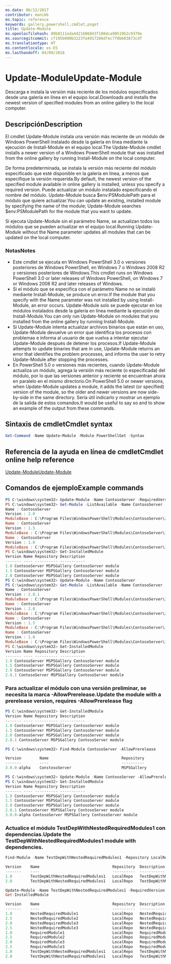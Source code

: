 ```yaml
---
ms.date: 06/12/2017
contributor: manikb
ms.topic: reference
keywords: gallery,powershell,cmdlet,psget
title: Update-Module
ms.openlocfilehash: 89b0111eda4421606843f108dca90519b2c9379e
ms.sourcegitcommit: cf195b090b3223fa4917206dfec7f0b603873cdf
ms.translationtype: HT
ms.contentlocale: es-ES
ms.lasthandoff: 04/09/2018
---
```

# <a name="update-module"></a><span data-ttu-id="0e975-103">Update-Module</span><span class="sxs-lookup"><span data-stu-id="0e975-103">Update-Module</span></span>

<span data-ttu-id="0e975-104">Descarga e instala la versión más reciente de los módulos especificados desde una galería en línea en el equipo local.</span><span class="sxs-lookup"><span data-stu-id="0e975-104">Downloads and installs the newest version of specified modules from an online gallery to the local computer.</span></span>

## <a name="description"></a><span data-ttu-id="0e975-105">Descripción</span><span class="sxs-lookup"><span data-stu-id="0e975-105">Description</span></span>

<span data-ttu-id="0e975-106">El cmdlet Update-Module instala una versión más reciente de un módulo de Windows PowerShell instalado desde la galería en línea mediante la ejecución de Install-Module en el equipo local.</span><span class="sxs-lookup"><span data-stu-id="0e975-106">The Update-Module cmdlet installs a newer version of a Windows PowerShell module that was installed from the online gallery by running Install-Module on the local computer.</span></span>

<span data-ttu-id="0e975-107">De forma predeterminada, se instala la versión más reciente del módulo especificado que esté disponible en la galería en línea, a menos que especifique la versión requerida.</span><span class="sxs-lookup"><span data-stu-id="0e975-107">By default, the newest version of the specified module available in online gallery is installed, unless you specify a required version.</span></span> <span data-ttu-id="0e975-108">Puede actualizar un módulo instalado especificando el nombre del módulo. Update-Module busca $env:PSModulePath para el módulo que quiere actualizar.</span><span class="sxs-lookup"><span data-stu-id="0e975-108">You can update an existing, installed module by specifying the name of the module; Update-Module searches $env:PSModulePath for the module that you want to update.</span></span>

<span data-ttu-id="0e975-109">Si ejecuta Update-Module sin el parámetro Name, se actualizan todos los módulos que se pueden actualizar en el equipo local.</span><span class="sxs-lookup"><span data-stu-id="0e975-109">Running Update-Module without the Name parameter updates all modules that can be updated on the local computer.</span></span>

### <a name="notes"></a><span data-ttu-id="0e975-110">Notas</span><span class="sxs-lookup"><span data-stu-id="0e975-110">Notes</span></span>

- <span data-ttu-id="0e975-111">Este cmdlet se ejecuta en Windows PowerShell 3.0 o versiones posteriores de Windows PowerShell, en Windows 7 o Windows 2008 R2 y versiones posteriores de Windows.</span><span class="sxs-lookup"><span data-stu-id="0e975-111">This cmdlet runs on Windows PowerShell 3.0 or later releases of Windows PowerShell, on Windows 7 or Windows 2008 R2 and later releases of Windows.</span></span>
- <span data-ttu-id="0e975-112">Si el módulo que se especifica con el parámetro Name no se instaló mediante Install-Module, se produce un error.</span><span class="sxs-lookup"><span data-stu-id="0e975-112">If the module that you specify with the Name parameter was not installed by using Install-Module, an error occurs.</span></span> <span data-ttu-id="0e975-113">Update-Module solo se puede ejecutar en los módulos instalados desde la galería en línea mediante la ejecución de Install-Module.</span><span class="sxs-lookup"><span data-stu-id="0e975-113">You can only run Update-Module on modules that you installed from the online gallery by running Install-Module.</span></span>
- <span data-ttu-id="0e975-114">Si Update-Module intenta actualizar archivos binarios que están en uso, Update-Module devuelve un error que identifica los procesos con problemas e informa al usuario de que vuelva a intentar ejecutar Update-Module después de detener los procesos.</span><span class="sxs-lookup"><span data-stu-id="0e975-114">If Update-Module attempts to update binaries that are in use, Update-Module returns an error that identifies the problem processes, and informs the user to retry Update-Module after stopping the processes.</span></span>
- <span data-ttu-id="0e975-115">En PowerShell 5.0 o versiones más recientes, cuando Update-Module actualiza un módulo, agrega la versión más reciente (o especificada) del módulo, por lo que las versiones anterior y reciente se encuentran ahora en paralelo en el mismo directorio.</span><span class="sxs-lookup"><span data-stu-id="0e975-115">On PowerShell 5.0 or newer versions, when Update-Module updates a module, it adds the latest (or specified) version of the module, so the older and newer versions are now side-by-side in the same directory.</span></span> <span data-ttu-id="0e975-116">Sería útil indicarlo y mostrar un ejemplo de la salida de estos comandos.</span><span class="sxs-lookup"><span data-stu-id="0e975-116">It would be useful to say so and to show an example of the output from these commands.</span></span>


## <a name="cmdlet-syntax"></a><span data-ttu-id="0e975-117">Sintaxis de cmdlet</span><span class="sxs-lookup"><span data-stu-id="0e975-117">Cmdlet syntax</span></span>
```powershell
Get-Command -Name Update-Module -Module PowerShellGet -Syntax
```

## <a name="cmdlet-online-help-reference"></a><span data-ttu-id="0e975-118">Referencia de la ayuda en línea de cmdlet</span><span class="sxs-lookup"><span data-stu-id="0e975-118">Cmdlet online help reference</span></span>

[<span data-ttu-id="0e975-119">Update-Module</span><span class="sxs-lookup"><span data-stu-id="0e975-119">Update-Module</span></span>](http://go.microsoft.com/fwlink/?LinkID=398576)


## <a name="example-commands"></a><span data-ttu-id="0e975-120">Comandos de ejemplo</span><span class="sxs-lookup"><span data-stu-id="0e975-120">Example commands</span></span>

```powershell
PS C:\windows\system32> Update-Module -Name ContosoServer -RequiredVersion 1.5
PS C:\windows\system32> Get-Module -ListAvailable -Name ContosoServer | Format-List Name,Version,ModuleBase
Name : ContosoServer
Version : 2.0
ModuleBase : C:\Program Files\WindowsPowerShell\Modules\ContosoServer\2.0
Name : ContosoServer
Version : 1.5
ModuleBase : C:\Program Files\WindowsPowerShell\Modules\ContosoServer\1.5
Name : ContosoServer
Version : 1.0
ModuleBase : C:\Program Files\WindowsPowerShell\Modules\ContosoServer\1.0
PS C:\windows\system32> Get-InstalledModule
Version Name Repository Description
------- ---- ---------- -----------
1.0 ContosoServer MSPSGallery ContosoServer module
1.5 ContosoServer MSPSGallery ContosoServer module
2.0 ContosoServer MSPSGallery ContosoServer module
PS C:\windows\system32> Update-Module -Name ContosoServer
PS C:\windows\system32> Get-Module -ListAvailable -Name ContosoServer | Format-List Name,Version,ModuleBase
Name : ContosoServer
Version : 2.8.1
ModuleBase : C:\Program Files\WindowsPowerShell\Modules\ContosoServer\2.8.1
Name : ContosoServer
Version : 2.0
ModuleBase : C:\Program Files\WindowsPowerShell\Modules\ContosoServer\2.0
Name : ContosoServer
Version : 1.5
ModuleBase : C:\Program Files\WindowsPowerShell\Modules\ContosoServer\1.5
Name : ContosoServer
Version : 1.0
ModuleBase : C:\Program Files\WindowsPowerShell\Modules\ContosoServer\1.0
PS C:\windows\system32> Get-InstalledModule
Version Name Repository Description
------- ---- ---------- -----------
1.0 ContosoServer MSPSGallery ContosoServer module
1.5 ContosoServer MSPSGallery ContosoServer module
2.0 ContosoServer MSPSGallery ContosoServer module
2.8.1 ContosoServer MSPSGallery ContosoServer module
```

### <a name="update-the-module-with-a-prerelease-version-requires--allowprerelease-flag"></a><span data-ttu-id="0e975-121">Para actualizar el módulo con una versión preliminar, se necesita la marca -AllowPrerelease.</span><span class="sxs-lookup"><span data-stu-id="0e975-121">Update the module with a prerelease version, requires -AllowPrerelease flag</span></span>
```powershell
PS C:\windows\system32> Get-InstalledModule
Version Name Repository Description
------- ---- ---------- -----------
1.0 ContosoServer MSPSGallery ContosoServer module
1.5 ContosoServer MSPSGallery ContosoServer module
2.0 ContosoServer MSPSGallery ContosoServer module
2.8.1 ContosoServer MSPSGallery ContosoServer module

PS C:\windows\system32> Find-Module ContosoServer -AllowPrerelease

Version        Name                                Repository           Description
-------        ----                                ----------           -----------
3.0.0-alpha    ConstosoServer                      MSPSGallery          The PowerShell Contoso Server deployment tools...

PS C:\windows\system32> Update-Module -Name ContosoServer -AllowPrerelease
PS C:\windows\system32> Get-InstalledModule
Version Name Repository Description
------- ---- ---------- -----------
1.0 ContosoServer MSPSGallery ContosoServer module
1.5 ContosoServer MSPSGallery ContosoServer module
2.0 ContosoServer MSPSGallery ContosoServer module
2.8.1 ContosoServer MSPSGallery ContosoServer module
3.0.0-alpha ContosoServer MSPSGallery ContosoServer module

```


### <a name="update-the-testdepwithnestedrequiredmodules1-module-with-dependencies"></a><span data-ttu-id="0e975-122">Actualice el módulo TestDepWithNestedRequiredModules1 con dependencias.</span><span class="sxs-lookup"><span data-stu-id="0e975-122">Update the TestDepWithNestedRequiredModules1 module with dependencies.</span></span>
```powershell
Find-Module -Name TestDepWithNestedRequiredModules1 -Repository LocalRepo -AllVersions

Version    Name                                Repository  Description
-------    ----                                ----------  -----------
1.0        TestDepWithNestedRequiredModules1   LocalRepo   TestDepWithNestedRequiredModules1 module
2.0        TestDepWithNestedRequiredModules1   LocalRepo   TestDepWithNestedRequiredModules1 module

Update-Module -Name TestDepWithNestedRequiredModules1 -RequiredVersion 2.0
Get-InstalledModule

Version    Name                                Repository  Description
-------    ----                                ----------  -----------
1.0        NestedRequiredModule1               LocalRepo   NestedRequiredModule1 module
2.5        NestedRequiredModule2               LocalRepo   NestedRequiredModule2 module
2.0        NestedRequiredModule3               LocalRepo   NestedRequiredModule3 module
2.5        NestedRequiredModule3               LocalRepo   NestedRequiredModule3 module
1.0        RequiredModule1                     LocalRepo   RequiredModule1 module
2.5        RequiredModule2                     LocalRepo   RequiredModule2 module
2.0        RequiredModule3                     LocalRepo   RequiredModule3 module
2.5        RequiredModule3                     LocalRepo   RequiredModule3 module
1.0        TestDepWithNestedRequiredModules1   LocalRepo   TestDepWithNestedRequiredModules1 module
2.0        TestDepWithNestedRequiredModules1   LocalRepo   TestDepWithNestedRequiredModules1 module



```